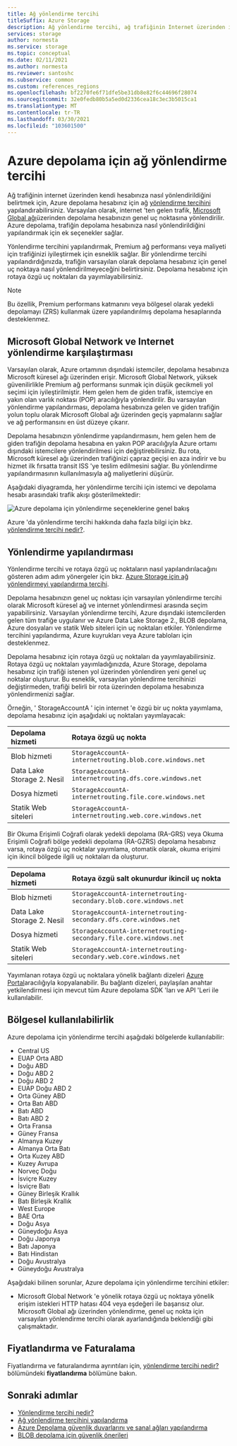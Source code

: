 ```yaml
---
title: Ağ yönlendirme tercihi
titleSuffix: Azure Storage
description: Ağ yönlendirme tercihi, ağ trafiğinin Internet üzerinden istemcilerden hesabınıza nasıl yönlendirildiğini belirtmenizi sağlar.
services: storage
author: normesta
ms.service: storage
ms.topic: conceptual
ms.date: 02/11/2021
ms.author: normesta
ms.reviewer: santoshc
ms.subservice: common
ms.custom: references_regions
ms.openlocfilehash: bf2270fe6f71dfe5be31db8e82f6c44696f28074
ms.sourcegitcommit: 32e0fedb80b5a5ed0d2336cea18c3ec3b5015ca1
ms.translationtype: MT
ms.contentlocale: tr-TR
ms.lasthandoff: 03/30/2021
ms.locfileid: "103601500"
---
```

# <a name="network-routing-preference-for-azure-storage"></a>Azure depolama için ağ yönlendirme tercihi

Ağ trafiğinin internet üzerinden kendi hesabınıza nasıl yönlendirildiğini belirtmek için, Azure depolama hesabınız için ağ [yönlendirme tercihini](../../virtual-network/routing-preference-overview.md) yapılandırabilirsiniz. Varsayılan olarak, internet 'ten gelen trafik, [Microsoft Global ağı](../../networking/microsoft-global-network.md)üzerinden depolama hesabınızın genel uç noktasına yönlendirilir. Azure depolama, trafiğin depolama hesabınıza nasıl yönlendirildiğini yapılandırmak için ek seçenekler sağlar.

Yönlendirme tercihini yapılandırmak, Premium ağ performansı veya maliyeti için trafiğinizi iyileştirmek için esneklik sağlar. Bir yönlendirme tercihi yapılandırdığınızda, trafiğin varsayılan olarak depolama hesabınız için genel uç noktaya nasıl yönlendirilmeyeceğini belirtirsiniz. Depolama hesabınız için rotaya özgü uç noktaları da yayımlayabilirsiniz.

> [!NOTE]
> Bu özellik, Premium performans katmanını veya bölgesel olarak yedekli depolamayı (ZRS) kullanmak üzere yapılandırılmış depolama hesaplarında desteklenmez.

## <a name="microsoft-global-network-versus-internet-routing"></a>Microsoft Global Network ve Internet yönlendirme karşılaştırması

Varsayılan olarak, Azure ortamının dışındaki istemciler, depolama hesabınıza Microsoft küresel ağı üzerinden erişir. Microsoft Global Network, yüksek güvenilirlikle Premium ağ performansı sunmak için düşük gecikmeli yol seçimi için iyileştirilmiştir. Hem gelen hem de giden trafik, istemciye en yakın olan varlık noktası (POP) aracılığıyla yönlendirilir. Bu varsayılan yönlendirme yapılandırması, depolama hesabınıza gelen ve giden trafiğin yolun toplu olarak Microsoft Global ağı üzerinden geçiş yapmalarını sağlar ve ağ performansını en üst düzeye çıkarır.

Depolama hesabınızın yönlendirme yapılandırmasını, hem gelen hem de giden trafiğin depolama hesabına en yakın POP aracılığıyla Azure ortamı dışındaki istemcilere yönlendirilmesi için değiştirebilirsiniz. Bu rota, Microsoft küresel ağı üzerinden trafiğinizi çapraz geçişi en aza indirir ve bu hizmet ilk fırsatta transit ISS 'ye teslim edilmesini sağlar. Bu yönlendirme yapılandırmasının kullanılmasıyla ağ maliyetlerini düşürür.

Aşağıdaki diyagramda, her yönlendirme tercihi için istemci ve depolama hesabı arasındaki trafik akışı gösterilmektedir:

![Azure depolama için yönlendirme seçeneklerine genel bakış](media/network-routing-preference/routing-options-diagram.png)

Azure 'da yönlendirme tercihi hakkında daha fazla bilgi için bkz. [yönlendirme tercihi nedir?](../../virtual-network/routing-preference-overview.md).

## <a name="routing-configuration"></a>Yönlendirme yapılandırması

Yönlendirme tercihi ve rotaya özgü uç noktaların nasıl yapılandırılacağını gösteren adım adım yönergeler için bkz. [Azure Storage için ağ yönlendirmeyi yapılandırma tercihi](configure-network-routing-preference.md).

Depolama hesabınızın genel uç noktası için varsayılan yönlendirme tercihi olarak Microsoft küresel ağ ve internet yönlendirmesi arasında seçim yapabilirsiniz. Varsayılan yönlendirme tercihi, Azure dışındaki istemcilerden gelen tüm trafiğe uygulanır ve Azure Data Lake Storage 2., BLOB depolama, Azure dosyaları ve statik Web siteleri için uç noktaları etkiler. Yönlendirme tercihini yapılandırma, Azure kuyrukları veya Azure tabloları için desteklenmez.

Depolama hesabınız için rotaya özgü uç noktaları da yayımlayabilirsiniz. Rotaya özgü uç noktaları yayımladığınızda, Azure Storage, depolama hesabınız için trafiği istenen yol üzerinden yönlendiren yeni genel uç noktalar oluşturur. Bu esneklik, varsayılan yönlendirme tercihinizi değiştirmeden, trafiği belirli bir rota üzerinden depolama hesabınıza yönlendirmenizi sağlar.

Örneğin, ' StorageAccountA ' için internet 'e özgü bir uç nokta yayımlama, depolama hesabınız için aşağıdaki uç noktaları yayımlayacak:

| Depolama hizmeti        | Rotaya özgü uç nokta                                  |
| :--------------------- | :------------------------------------------------------- |
| Blob hizmeti           | `StorageAccountA-internetrouting.blob.core.windows.net`  |
| Data Lake Storage 2. Nesil | `StorageAccountA-internetrouting.dfs.core.windows.net`   |
| Dosya hizmeti           | `StorageAccountA-internetrouting.file.core.windows.net`  |
| Statik Web siteleri        | `StorageAccountA-internetrouting.web.core.windows.net`   |

Bir Okuma Erişimli Coğrafi olarak yedekli depolama (RA-GRS) veya Okuma Erişimli Coğrafi bölge yedekli depolama (RA-GZRS) depolama hesabınız varsa, rotaya özgü uç noktalar yayımlama, otomatik olarak, okuma erişimi için ikincil bölgede ilgili uç noktaları da oluşturur.

| Depolama hizmeti        | Rotaya özgü salt okunurdur ikincil uç nokta                        |
| :--------------------- | :----------------------------------------------------------------- |
| Blob hizmeti           | `StorageAccountA-internetrouting-secondary.blob.core.windows.net`  |
| Data Lake Storage 2. Nesil | `StorageAccountA-internetrouting-secondary.dfs.core.windows.net`   |
| Dosya hizmeti           | `StorageAccountA-internetrouting-secondary.file.core.windows.net`  |
| Statik Web siteleri        | `StorageAccountA-internetrouting-secondary.web.core.windows.net`   |

Yayımlanan rotaya özgü uç noktalara yönelik bağlantı dizeleri [Azure Portal](https://portal.azure.com)aracılığıyla kopyalanabilir. Bu bağlantı dizeleri, paylaşılan anahtar yetkilendirmesi için mevcut tüm Azure depolama SDK 'ları ve API 'Leri ile kullanılabilir.

## <a name="regional-availability"></a>Bölgesel kullanılabilirlik

Azure depolama için yönlendirme tercihi aşağıdaki bölgelerde kullanılabilir:

- Central US 
- EUAP Orta ABD
- Doğu ABD 
- Doğu ABD 2
- Doğu ABD 2 
- EUAP Doğu ABD 2
- Orta Güney ABD
- Orta Batı ABD
- Batı ABD 
- Batı ABD 2 
- Orta Fransa 
- Güney Fransa 
- Almanya Kuzey 
- Almanya Orta Batı 
- Orta Kuzey ABD
- Kuzey Avrupa 
- Norveç Doğu 
- İsviçre Kuzey
- İsviçre Batı
- Güney Birleşik Krallık 
- Batı Birleşik Krallık 
- West Europe 
- BAE Orta
- Doğu Asya 
- Güneydoğu Asya 
- Doğu Japonya 
- Batı Japonya 
- Batı Hindistan
- Doğu Avustralya 
- Güneydoğu Avustralya 

Aşağıdaki bilinen sorunlar, Azure depolama için yönlendirme tercihini etkiler:

- Microsoft Global Network 'e yönelik rotaya özgü uç noktaya yönelik erişim istekleri HTTP hatası 404 veya eşdeğeri ile başarısız olur. Microsoft Global ağı üzerinden yönlendirme, genel uç nokta için varsayılan yönlendirme tercihi olarak ayarlandığında beklendiği gibi çalışmaktadır.

## <a name="pricing-and-billing"></a>Fiyatlandırma ve Faturalama

Fiyatlandırma ve faturalandırma ayrıntıları için, [yönlendirme tercihi nedir?](../../virtual-network/routing-preference-overview.md#pricing)bölümündeki **fiyatlandırma** bölümüne bakın.

## <a name="next-steps"></a>Sonraki adımlar

- [Yönlendirme tercihi nedir?](../../virtual-network/routing-preference-overview.md)
- [Ağ yönlendirme tercihini yapılandırma](configure-network-routing-preference.md)
- [Azure Depolama güvenlik duvarlarını ve sanal ağları yapılandırma](storage-network-security.md)
- [BLOB depolama için güvenlik önerileri](../blobs/security-recommendations.md)
